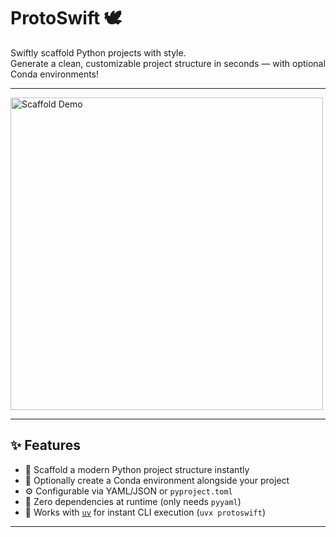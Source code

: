 # ProtoSwift 🕊️

Swiftly scaffold Python projects with style.  
Generate a clean, customizable project structure in seconds — with optional Conda environments!

---

<img src="docs/swift.png" alt="Scaffold Demo" width="500"/>

---

## ✨ Features

- 📂 Scaffold a modern Python project structure instantly
- 🐍 Optionally create a Conda environment alongside your project
- ⚙️ Configurable via YAML/JSON or `pyproject.toml`
- 🚀 Zero dependencies at runtime (only needs `pyyaml`)
- 💨 Works with [`uv`](https://github.com/astral-sh/uv) for instant CLI execution (`uvx protoswift`)

---

